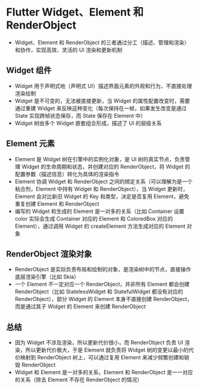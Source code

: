 # Flutter Widget、Element 和 RenderObject
- Widget、Element 和 RenderObject 的三者通过分工（描述、管理和渲染）和协作，实现高效、灵活的 UI 渲染和更新机制

## Widget 组件
- Widget 用于声明式地（声明式 UI）描述界面元素的外观和行为，不直接处理渲染绘制
- Widget 是不可变的，无法被直接更新，当 Widget 的属性配置改变时，需要通过重建 Widget 来反映这种变化（每次保持在一帧，如果发生改变是通过 State 实现跨帧状态保存，而 State 保存在 Element 中）
- Widget 树由多个 Widget 嵌套组合形成，描述了 UI 的层级关系

## Element 元素
- Element 是 Widget 树在引擎中的实例化对象，是 UI 树的真实节点，负责管理 Widget 的生命周期和状态，并创建对应的 RenderObject，将 Widget 的配置参数（描述信息）转化为具体的渲染指令
- Element 协调 Widget 和 RenderObject 之间的绑定关系（可以理解为是一个粘合剂，Element 中持有 Widget 和 RenderObject），当 Widget 更新时，Element 会对比新旧 Widget 的 Key 和类型，决定是否复用 Element，避免重复创建 Element 和 RenderObject
- 编写的 Widget 和生成的 Element 是一对多的关系（比如 Container 设置 color 实际会生成 Container 对应的 Element 和 ColoredBox 对应的 Element），通过调用 Widget 的 createElement 方法生成对应的 Element 对象

## RenderObject 渲染对象
- RenderObject 是实际负责布局和绘制的对象，是渲染树中的节点，直接操作底层渲染引擎（比如 Skia）
- 一个 Element 不一定对应一个 RenderObject‌，并非所有 Element 都会创建 RenderObject（比如 StatelessWidget 和 StatefulWidget 都没有对应的 RenderObject），部分 Widget 的 Element 本身不直接创建 RenderObject，而是通过其子 Widget 的 Element 来创建 RenderObject

## 总结
- 因为 Widget 不涉及渲染，所以更新代价很小，而 RenderObject 负责 UI 渲染，所以更新代价极大，于是 Element 就负责将 Widget 树的变更以最小的代价映射到 RenderObject 树上，可以通过复用 Element 来减少频繁创建和销毁 RenderObject
- Widget 和 Element 是一对多的关系，Element 和 RenderObject 是一一对应的关系（除去 Element 不存在 RenderObject 的情况）